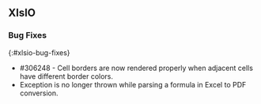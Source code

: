 ## XlsIO

### Bug Fixes
{:#xlsio-bug-fixes}

* \#306248 - Cell borders are now rendered properly when adjacent cells have different border colors.
* Exception is no longer thrown while parsing a formula in Excel to PDF conversion.